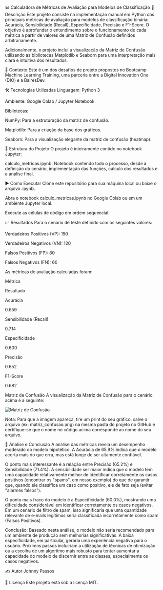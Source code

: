 📊 Calculadora de Métricas de Avaliação para Modelos de Classificação
📖 Descrição
Este projeto consiste na implementação manual em Python das principais métricas de avaliação para modelos de classificação binária: Acurácia, Sensibilidade (Recall), Especificidade, Precisão e F1-Score. O objetivo é aprofundar o entendimento sobre o funcionamento de cada métrica a partir de valores de uma Matriz de Confusão definidos arbitrariamente.

Adicionalmente, o projeto inclui a visualização da Matriz de Confusão utilizando as bibliotecas Matplotlib e Seaborn para uma interpretação mais clara e intuitiva dos resultados.

🚀 Contexto
Este é um dos desafios de projeto propostos no Bootcamp Machine Learning Training, uma parceria entre a Digital Innovation One (DIO) e a BairesDev.

🛠️ Tecnologias Utilizadas
Linguagem: Python 3

Ambiente: Google Colab / Jupyter Notebook

Bibliotecas:

NumPy: Para a estruturação da matriz de confusão.

Matplotlib: Para a criação da base dos gráficos.

Seaborn: Para a visualização elegante da matriz de confusão (heatmap).

📂 Estrutura do Projeto
O projeto é inteiramente contido no notebook Jupyter:

calculo_metricas.ipynb: Notebook contendo todo o processo, desde a definição do cenário, implementação das funções, cálculo dos resultados e a análise final.

▶️ Como Executar
Clone este repositório para sua máquina local ou baixe o arquivo .ipynb.

Abra o notebook calculo_metricas.ipynb no Google Colab ou em um ambiente Jupyter local.

Execute as células de código em ordem sequencial.

📈 Resultados
Para o cenário de teste definido com os seguintes valores:

Verdadeiros Positivos (VP): 150

Verdadeiros Negativos (VN): 120

Falsos Positivos (FP): 80

Falsos Negativos (FN): 60

As métricas de avaliação calculadas foram:

Métrica

Resultado

Acurácia

0.659

Sensibilidade (Recall)

0.714

Especificidade

0.600

Precisão

0.652

F1-Score

0.682

Matriz de Confusão
A visualização da Matriz de Confusão para o cenário acima é a seguinte:

![Matriz de Confusão](nome_da_sua_imagem.png)

Nota: Para que a imagem apareça, tire um print do seu gráfico, salve o arquivo (ex: matriz_confusao.png) na mesma pasta do projeto no GitHub e certifique-se que o nome no código acima corresponde ao nome do seu arquivo.

🧠 Análise e Conclusão
A análise das métricas revela um desempenho moderado do modelo hipotético. A Acurácia de 65.9% indica que o modelo acerta mais do que erra, mas está longe de ser altamente confiável.

O ponto mais interessante é a relação entre Precisão (65.2%) e Sensibilidade (71.4%). A sensibilidade ser maior indica que o modelo tem uma capacidade relativamente melhor de identificar corretamente os casos positivos (encontrar os "spams", em nosso exemplo) do que de garantir que, quando ele classifica um caso como positivo, ele de fato seja (evitar "alarmes falsos").

O ponto mais fraco do modelo é a Especificidade (60.0%), mostrando uma dificuldade considerável em identificar corretamente os casos negativos. Em um cenário de filtro de spam, isso significaria que uma quantidade relevante de e-mails legítimos seria classificada incorretamente como spam (Falsos Positivos).

Conclusão: Baseado nesta análise, o modelo não seria recomendado para um ambiente de produção sem melhorias significativas. A baixa especificidade, em particular, geraria uma experiência negativa para o usuário. Próximos passos incluiriam a utilização de técnicas de otimização ou a escolha de um algoritmo mais robusto para tentar aumentar a capacidade do modelo de discernir entre as classes, especialmente os casos negativos.

✍️ Autor
Johnny Passos

📄 Licença
Este projeto está sob a licença MIT.
